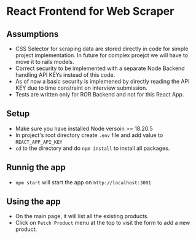 # React Frontend for Web Scraper

## Assumptions
- CSS Selector for scraping data are stored directly in code for simple project implementation. In future for complex proejct we will have to move it to rails models.
- Correct security to be implemented with a separate Node Backend handling API KEYs instead of this code.
- As of now a basic security is implemened by directly reading the API KEY due to time constraint on interview submission.
- Tests are written only for ROR Backend and not for this React App.

## Setup
- Make sure you have installed Node versoin >= 18.20.5
- In project's root directory create `.env` file and add value to `REACT_APP_API_KEY`
- `cd` to the directory and do `npm install` to install all packages.

## Runnig the app
- `npm start` will start the app on `http://localhost:3001` 

## Using the app
- On the main page, it will list all the existing products.
- Click on `Fetch Product` menu at the top to visit the form to add a new product.
